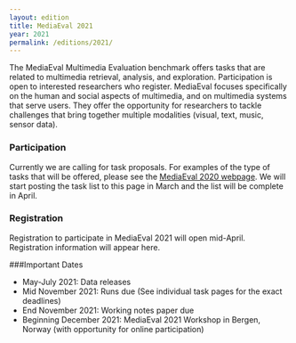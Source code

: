 ```yaml
---
layout: edition
title: MediaEval 2021
year: 2021
permalink: /editions/2021/
---
```


The MediaEval Multimedia Evaluation benchmark offers tasks that are related to multimedia retrieval, analysis, and exploration. Participation is open to interested researchers who register. MediaEval focuses specifically on the human and social aspects of multimedia, and on multimedia systems that serve users. They offer the opportunity for researchers to tackle challenges that bring together multiple modalities (visual, text, music, sensor data).

### Participation
Currently we are calling for task proposals. For examples of the type of tasks that will be offered, please see the [MediaEval 2020 webpage](https://multimediaeval.github.io/editions/2020/). We will start posting the task list to this page in March and the list will be complete in April. 

### Registration
Registration to participate in MediaEval 2021 will open mid-April. Registration information will appear here.

###Important Dates
* May-July 2021: Data releases
* Mid November 2021: Runs due (See individual task pages for the exact deadlines)
* End November 2021: Working notes paper due
* Beginning December 2021: MediaEval 2021 Workshop in Bergen, Norway (with opportunity for online participation)





